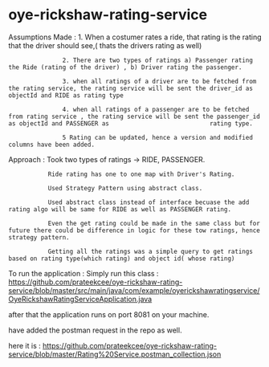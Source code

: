 # oye-rickshaw-rating-service

Assumptions Made : 1. When a costumer rates a ride, that rating is the rating that the driver should see,( thats the drivers rating as well)

                   2. There are two types of ratings a) Passenger rating the Ride (rating of the driver) , b) Driver rating the passenger.
                   
                   3. when all ratings of a driver are to be fetched from the rating service, the rating service will be sent the driver_id as objectId and RIDE as rating type
                   
                   4. when all ratings of a passenger are to be fetched from rating service , the rating service will be sent the passenger_id as objectId and PASSENGER as                            rating type.
                   
                   5 Rating can be updated, hence a version and modified columns have been added.

Approach : 
               Took two types of ratings -> RIDE, PASSENGER.
               
               Ride rating has one to one map with Driver's Rating.
               
               Used Strategy Pattern using abstract class.
               
               Used abstract class instead of interface becuase the add rating algo will be same for RIDE as well as PASSENGER rating.
               
               Even the get rating could be made in the same class but for future there could be difference in logic for these tow ratings, hence strategy pattern.
               
               Getting all the ratings was a simple query to get ratings based on rating type(which rating) and object id( whose rating)
               
To run the application : Simply run this class : https://github.com/prateekcee/oye-rickshaw-rating-service/blob/master/src/main/java/com/example/oyerickshawratingservice/OyeRickshawRatingServiceApplication.java

after that the application runs on port 8081 on your machine.

have added the postman request in the repo as well.
 
here it is : https://github.com/prateekcee/oye-rickshaw-rating-service/blob/master/Rating%20Service.postman_collection.json



               
               
